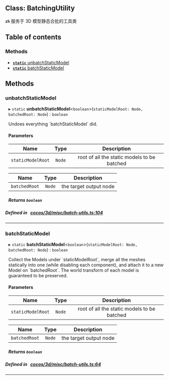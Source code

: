 
## Class: BatchingUtility







**`zh`** 服务于 3D 模型静态合批的工具类



<div class="table-of-content">
<h2>Table of contents</h2>


### Methods

- [ **`static`**  unbatchStaticModel](#unbatchStaticModel)
- [ **`static`**  batchStaticModel](#batchStaticModel)
</div>

## Methods

### unbatchStaticModel
<div style="margin-left: 10px;">

▸ `static`  **unbatchStaticModel**<`boolean`\>(`staticModelRoot: Node, batchedRoot: Node`) : `boolean`


Undoes everything &#x60;batchStaticModel&#x60; did.


<!---->
<!--    #### Returns `boolean` -->
<!---->

#### Parameters

| Name | Type | Description |
| :------: | :------: | :------: |
| `staticModelRoot` | `Node` | root of all the static models to be batched  |

| Name | Type | Description |
| :------: | :------: | :------: |
| `batchedRoot` | `Node` | the target output node  |



##### Returns `boolean`




</div>

##### Defined in &nbsp;   [cocos/3d/misc/batch-utils.ts:104](https://github.com/cocos-creator/engine/blob/c7bf6b8a9/cocos/3d/misc/batch-utils.ts#L104)&nbsp;
___
### batchStaticModel
<div style="margin-left: 10px;">

▸ `static`  **batchStaticModel**<`boolean`\>(`staticModelRoot: Node, batchedRoot: Node`) : `boolean`


Collect the Models under &#x60;staticModelRoot&#x60;,
merge all the meshes statically into one (while disabling each component),
and attach it to a new Model on &#x60;batchedRoot&#x60;.
The world transform of each model is guaranteed to be preserved.


<!---->
<!--    #### Returns `boolean` -->
<!---->

#### Parameters

| Name | Type | Description |
| :------: | :------: | :------: |
| `staticModelRoot` | `Node` | root of all the static models to be batched  |

| Name | Type | Description |
| :------: | :------: | :------: |
| `batchedRoot` | `Node` | the target output node  |



##### Returns `boolean`




</div>

##### Defined in &nbsp;   [cocos/3d/misc/batch-utils.ts:64](https://github.com/cocos-creator/engine/blob/c7bf6b8a9/cocos/3d/misc/batch-utils.ts#L64)&nbsp;
___
<!---->



